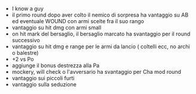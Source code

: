 - I know a guy
- il primo round dopo aver colto il nemico di sorpresa ha vantaggio su AB ed eventuale WOUND con armi scelte fra il suo rango
- vantaggio su hit dmg con armi small
- on hit mark del bersaglio, il bersaglio marcato ha svantaggio per il round successivo
- vantaggio su hit dmg e range per le armi da lancio ( coltelli ecc, no archi o balestre)
- +2 vs Po
- aggiunge il bonus destrezza alla Pa
- mockery, will check o l'avversario ha svantaggio per Cha mod round
- vantaggio sui piccoli furti
- vantaggio sulla seduzione


